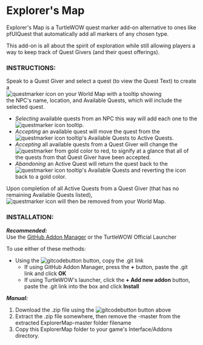 # **Explorer's Map**

Explorer's Map is a TurtleWOW quest marker add-on alternative to ones like pfUIQuest that automatically add all markers of any chosen type.

This add-on is all about the spirit of exploration while still allowing players a way to keep track of Quest Givers (and their quest offerings).

### INSTRUCTIONS:<br>

Speak to a Quest Giver and select a quest (to view the Quest Text) to create a  
![questmarker](https://imgur.com/YhBNLOz.png) icon on your World Map with a tooltip showing  
the NPC's name, location, and Available Quests, which will include the selected quest.

  * _Selecting_ available quests from an NPC this way will add each one to the  
  ![questmarker](https://imgur.com/YhBNLOz.png) icon tooltip.
  * _Accepting_ an available quest will move the quest from the  
  ![questmarker](https://imgur.com/YhBNLOz.png) icon tooltip's Available Quests to Active Quests.
  * _Accepting_ all available quests from a Quest Giver will change the  
  ![questmarker](https://imgur.com/YhBNLOz.png) from gold color to red, to signify at a glance that all of the quests from that Quest Giver have been accepted.
  * _Abandoning_ an Active Quest will return the quest back to the  
  ![questmarker](https://imgur.com/YhBNLOz.png) icon tooltip's Available Quests and reverting the icon back to a gold color.

Upon completion of all Active Quests from a Quest Giver (that has no remaining Available Quests listed),  
![questmarker](https://imgur.com/YhBNLOz.png) icon will then be removed from your World Map.

### INSTALLATION:<br>

***Recommended:***<br>
Use the [GitHub Addon Manager](https://turtle-wow.fandom.com/wiki/GitAddonsManager) or the TurtleWOW Official Launcher

To use either of these methods: 
 * Using the ![gitcodebutton](https://imgur.com/C79XiBN.png) button, copy the .git link
   * If using GitHub Addon Manager, press the **+** button, paste the .git link and click **OK**
   * If using TurtleWOW's launcher, click the  **+ Add new addon** button, paste the .git link into the box and click **Install**

***Manual:***
 1. Download the .zip file using the ![gitcodebutton](https://imgur.com/C79XiBN.png) button above
 2. Extract the .zip file somewhere, then remove the -master from the extracted ExplorerMap-master folder filename 
 3. Copy this ExplorerMap folder to your game's Interface/Addons directory.
